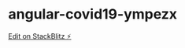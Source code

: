 # angular-covid19-ympezx

[Edit on StackBlitz ⚡️](https://stackblitz.com/edit/angular-covid19-ympezx)